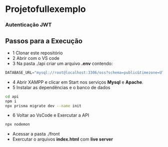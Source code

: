 # Projetofullexemplo

### Autenticação JWT


## Passos para a Execução
- 1 Clonar este repositório
- 2 Abrir com o VS code
- 3 Na pasta ./api criar um arquivo **.env** contendo: 
```js
DATABASE_URL="mysql://root@localhost:3306/oss?schema=public&timezone=UTC"
```
- 4 Abrir XAMPP  e clicar em Start nos serviços **Mysql** e **Apache**.
- 5 Instalar as dependências e o banco de dados
```bash
cd api 
npm i
npx prisma migrate dev --name init
```
- 6 Voltar ao VsCode e Exercutar a API
```bash
npx nodemon
```
- Acessar a pasta ./front
- Exercutar o arquivos **index.html** com **live server**
